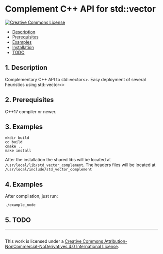 # Complement C++ API for std::vector

<a rel="license" href="http://creativecommons.org/licenses/by-nc-nd/4.0/"><img alt="Creative Commons License" style="border-width:0" src="https://i.creativecommons.org/l/by-nc-nd/4.0/88x31.png" />

* [Description](#Description)
* [Prerequisites](#Prerequisites)
* [Examples](#Example)
* [Installation](#Installation)
* [TODO](#Todo)

## <a name="Description"></a>1. Description

Complementary C++ API to std::vector<>. Easy deployment of several heuristics using std::vector<>

## <a name="Prerequisites"></a>2. Prerequisites

C++17 compiler or newer.

## <a name="Installation"></a>3. Examples
```
mkdir build
cd build
cmake ..
make install
```

After the installation the shared libs will be located at ```/usr/local/lib/std_vector_complement```. The headers files will be located at ```/usr/local/include/std_vector_complement```

## <a name="Example"></a>4. Examples
After compilation, just run:
```
./example_node
```


## <a name="TODO"></a>5. TODO

-----------------------------------------------------------------------------------------------------------------------------------------------------------------------------------------------------
<br />This work is licensed under a <a rel="license" href="http://creativecommons.org/licenses/by-nc-nd/4.0/">Creative Commons Attribution-NonCommercial-NoDerivatives 4.0 International License</a>.
